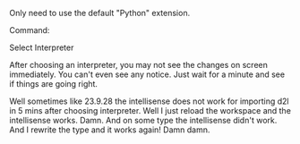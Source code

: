 Only need to use the default "Python" extension.

Command:

Select Interpreter

After choosing an interpreter, you may not see the changes on screen immediately. You can't even see any notice. Just wait for a minute and see if things are going right.

Well sometimes like 23.9.28 the intellisense does not work for importing d2l in 5 mins after choosing interpreter. Well I just reload the workspace and the intellisense works. Damn. And on some type the intellisense didn't work. And I rewrite the type and it works again! Damn damn. 



